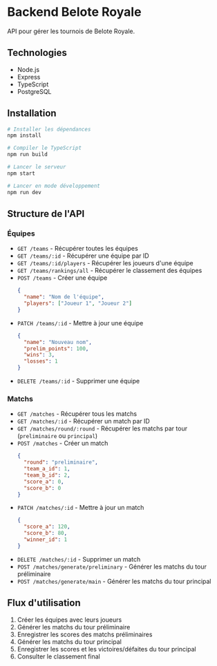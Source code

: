 # Backend Belote Royale

API pour gérer les tournois de Belote Royale.

## Technologies

- Node.js
- Express
- TypeScript
- PostgreSQL

## Installation

```bash
# Installer les dépendances
npm install

# Compiler le TypeScript
npm run build

# Lancer le serveur
npm start

# Lancer en mode développement
npm run dev
```

## Structure de l'API

### Équipes

- `GET /teams` - Récupérer toutes les équipes
- `GET /teams/:id` - Récupérer une équipe par ID
- `GET /teams/:id/players` - Récupérer les joueurs d'une équipe
- `GET /teams/rankings/all` - Récupérer le classement des équipes
- `POST /teams` - Créer une équipe
  ```json
  {
    "name": "Nom de l'équipe",
    "players": ["Joueur 1", "Joueur 2"]
  }
  ```
- `PATCH /teams/:id` - Mettre à jour une équipe
  ```json
  {
    "name": "Nouveau nom",
    "prelim_points": 100,
    "wins": 3,
    "losses": 1
  }
  ```
- `DELETE /teams/:id` - Supprimer une équipe

### Matchs

- `GET /matches` - Récupérer tous les matchs
- `GET /matches/:id` - Récupérer un match par ID
- `GET /matches/round/:round` - Récupérer les matchs par tour (`preliminaire` ou `principal`)
- `POST /matches` - Créer un match
  ```json
  {
    "round": "preliminaire",
    "team_a_id": 1,
    "team_b_id": 2,
    "score_a": 0,
    "score_b": 0
  }
  ```
- `PATCH /matches/:id` - Mettre à jour un match
  ```json
  {
    "score_a": 120,
    "score_b": 80,
    "winner_id": 1
  }
  ```
- `DELETE /matches/:id` - Supprimer un match
- `POST /matches/generate/preliminary` - Générer les matchs du tour préliminaire
- `POST /matches/generate/main` - Générer les matchs du tour principal

## Flux d'utilisation

1. Créer les équipes avec leurs joueurs
2. Générer les matchs du tour préliminaire
3. Enregistrer les scores des matchs préliminaires
4. Générer les matchs du tour principal
5. Enregistrer les scores et les victoires/défaites du tour principal
6. Consulter le classement final
